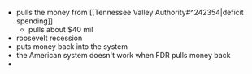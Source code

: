 - pulls the money from [[Tennessee Valley Authority#^242354|deficit spending]]
	- pulls about $40 mil 
- roosevelt recession
- puts money back into the system
- the American system doesn't work when FDR pulls money back
- 